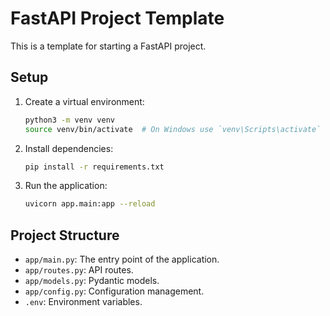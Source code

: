 # FastAPI Project Template

This is a template for starting a FastAPI project.

## Setup

1. Create a virtual environment:
    ```bash
    python3 -m venv venv
    source venv/bin/activate  # On Windows use `venv\Scripts\activate`
    ```

2. Install dependencies:
    ```bash
    pip install -r requirements.txt
    ```

3. Run the application:
    ```bash
    uvicorn app.main:app --reload
    ```

## Project Structure

- `app/main.py`: The entry point of the application.
- `app/routes.py`: API routes.
- `app/models.py`: Pydantic models.
- `app/config.py`: Configuration management.
- `.env`: Environment variables.

